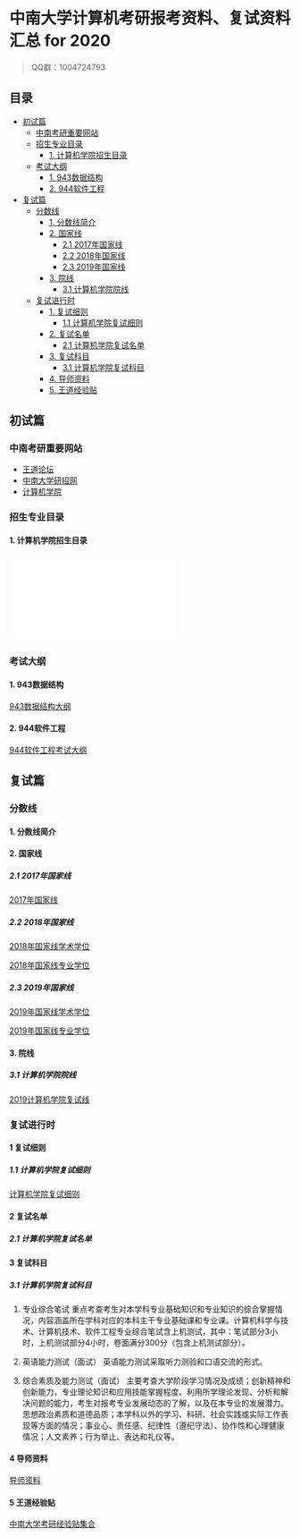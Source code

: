 # 中南大学计算机考研报考资料、复试资料汇总 for 2020
> QQ群：1004724793

## 目录
* [初试篇](#初试篇)
   * [中南考研重要网站](#中南考研重要网站)
   * [招生专业目录](#招生专业目录)
       * [1. 计算机学院招生目录](#1-计算机学院招生目录)
    * [考试大纲](#考试大纲)
       * [1. 943数据结构](#1-943数据结构)
       * [2. 944软件工程](#2-944软件工程)
* [复试篇](#复试篇)
   * [分数线](#分数线)
       * [1. 分数线简介](#1-分数线简介)
       * [2. 国家线](#2-国家线)
            * [2.1 2017年国家线](#21-2017年国家线)
            * [2.2 2018年国家线](#22-2018年国家线)
            * [2.3 2019年国家线](#23-2019年国家线)
       * [3. 院线](#3-院线)
            * [3.1 计算机学院院线](#31-计算机学院院线)
   * [复试进行时](#复试进行时)
       * [1. 复试细则](#1-复试细则)
            * [1.1 计算机学院复试细则](#11-计算机学院复试细则)
       * [2. 复试名单](#2-复试名单)
            * [2.1 计算机学院复试名单](#21-计算机学院复试名单)
       * [3. 复试科目](#3-复试科目)
            * [3.1 计算机学院复试科目](#31-计算机学院复试科目)
       * [4. 导师资料](#4-导师资料)
       * [5. 王道经验贴](#5-王道经验贴)

## 初试篇
### 中南考研重要网站
- [王道论坛](http://www.cskaoyan.com/forum-104-1.html)
- [中南大学研招网](http://gra.csu.edu.cn/yjsy/)
- [计算机学院](http://cse.csu.edu.cn/)

### 招生专业目录
#### 1. 计算机学院招生目录
![2019年计算机学院硕士研究生招生专业目录](./中南大学/初试/2019年中南大学硕士研究生招生简章及目录.pdf)

### 考试大纲
#### 1. 943数据结构
[943数据结构大纲](./中南大学/初试/943数据结构大纲.docx)

#### 2. 944软件工程
[944软件工程考试大纲](./中南大学/初试/944软件工程考试大纲.doc)

## 复试篇
### 分数线
#### 1. 分数线简介

#### 2. 国家线
##### 2.1 2017年国家线
[2017年国家线](https://yz.chsi.com.cn/kyzx/kydt/201703/20170315/1591016940.html)

##### 2.2 2018年国家线
[2018年国家线学术学位](https://yz.chsi.com.cn/kyzx/kp/201803/20180316/1670298651.html)

[2018年国家线专业学位](https://yz.chsi.com.cn/kyzx/kp/201803/20180316/1670298653.html)

##### 2.3 2019年国家线
[2019年国家线学术学位](https://yz.chsi.com.cn/kyzx/kp/201903/20190315/1772265280.html)

[2019年国家线专业学位](https://yz.chsi.com.cn/kyzx/kp/201903/20190315/1772265285.html)

#### 3. 院线
##### 3.1 计算机学院院线
[2019计算机学院复试线](https://yz.chsi.com.cn/kyzx/fsfsx34/201903/20190307/1770783108.html)

### 复试进行时
#### 1 复试细则
##### 1.1 计算机学院复试细则
[计算机学院复试细则](./中南大学/复试/2019年计算机学院招收攻读硕士学位研究生复试方案.pdf)

#### 2 复试名单
##### 2.1 计算机学院复试名单

#### 3 复试科目
##### 3.1 计算机学院复试科目
1. 专业综合笔试
重点考查考生对本学科专业基础知识和专业知识的综合掌握情况，内容涵盖所在学科对应的本科主干专业基础课和专业课。计算机科学与技术、计算机技术、软件工程专业综合笔试含上机测试，其中：笔试部分3小时，上机测试部分4小时，卷面满分300分（包含上机测试部分）。

2. 英语能力测试（面试）
英语能力测试采取听力测验和口语交流的形式。

3. 综合素质及能力测试（面试）
主要考查大学阶段学习情况及成绩；创新精神和创新能力，专业理论知识和应用技能掌握程度、利用所学理论发现、分析和解决问题的能力，考生对报考专业发展动态的了解，以及在本专业的发展潜力。思想政治素质和道德品质；本学科以外的学习、科研、社会实践或实际工作表现等方面的情况；事业心、责任感、纪律性（遵纪守法）、协作性和心理健康情况；人文素养；行为举止、表达和礼仪等。

#### 4 导师资料
[导师资料](http://202.197.61.251/sisehr/search.jsp)

#### 5 王道经验贴
[中南大学考研经验贴集合](http://www.cskaoyan.com/thread-655021-1-1.html)